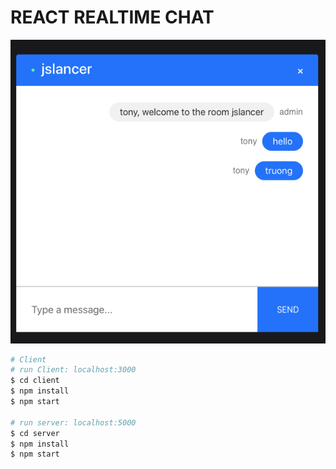 # REACT REALTIME CHAT

![UI](./ui.png)

```bash
# Client
# run Client: localhost:3000
$ cd client
$ npm install
$ npm start

# run server: localhost:5000
$ cd server
$ npm install
$ npm start
```

